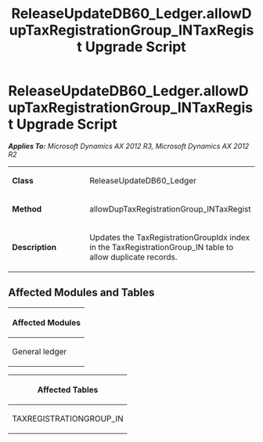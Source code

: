 ﻿---
title: ReleaseUpdateDB60_Ledger.allowDupTaxRegistrationGroup_INTaxRegist Upgrade Script
TOCTitle: ReleaseUpdateDB60_Ledger.allowDupTaxRegistrationGroup_INTaxRegist Upgrade Script
ms:assetid: 74766509-cef8-6988-6e98-9977d6a49c7f
ms:mtpsurl: https://msdn.microsoft.com/en-us/library/JJ719259(v=AX.60)
ms:contentKeyID: 49709051
ms.date: 05/18/2015
mtps_version: v=AX.60
---

# ReleaseUpdateDB60\_Ledger.allowDupTaxRegistrationGroup\_INTaxRegist Upgrade Script 


_**Applies To:** Microsoft Dynamics AX 2012 R3, Microsoft Dynamics AX 2012 R2_

<table>
<colgroup>
<col style="width: 50%" />
<col style="width: 50%" />
</colgroup>
<tbody>
<tr class="odd">
<td><p><strong>Class</strong></p></td>
<td><p>ReleaseUpdateDB60_Ledger</p></td>
</tr>
<tr class="even">
<td><p><strong>Method</strong></p></td>
<td><p>allowDupTaxRegistrationGroup_INTaxRegist</p></td>
</tr>
<tr class="odd">
<td><p><strong>Description</strong></p></td>
<td><p>Updates the TaxRegistrationGroupIdx index in the TaxRegistrationGroup_IN table to allow duplicate records.</p></td>
</tr>
</tbody>
</table>


## Affected Modules and Tables

<table>
<colgroup>
<col style="width: 100%" />
</colgroup>
<thead>
<tr class="header">
<th><p>Affected Modules</p></th>
</tr>
</thead>
<tbody>
<tr class="odd">
<td><p>General ledger</p></td>
</tr>
</tbody>
</table>


<table>
<colgroup>
<col style="width: 100%" />
</colgroup>
<thead>
<tr class="header">
<th><p>Affected Tables</p></th>
</tr>
</thead>
<tbody>
<tr class="odd">
<td><p>TAXREGISTRATIONGROUP_IN</p></td>
</tr>
</tbody>
</table>

  


